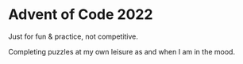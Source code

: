 # Advent of Code 2022

Just for fun & practice, not competitive.

Completing puzzles at my own leisure as and when I am in the mood.